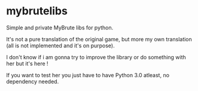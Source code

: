 # mybrutelibs

Simple and private MyBrute libs for python.

It's not a pure translation of the original game, but more my own translation (all is not implemented and it's on purpose).

I don't know if i am gonna try to improve the library or do something with her but it's here ! 

If you want to test her you just have to have Python 3.0 atleast, no dependency needed.
